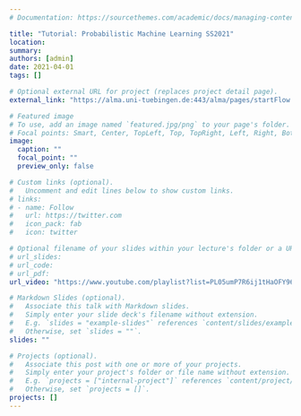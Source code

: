 ```yaml
---
# Documentation: https://sourcethemes.com/academic/docs/managing-content/

title: "Tutorial: Probabilistic Machine Learning SS2021"
location:
summary:
authors: [admin]
date: 2021-04-01
tags: []

# Optional external URL for project (replaces project detail page).
external_link: "https://alma.uni-tuebingen.de:443/alma/pages/startFlow.xhtml?_flowId=detailView-flow&unitId=37144&periodId=224&navigationPosition=studiesOffered,searchCourses"

# Featured image
# To use, add an image named `featured.jpg/png` to your page's folder.
# Focal points: Smart, Center, TopLeft, Top, TopRight, Left, Right, BottomLeft, Bottom, BottomRight.
image:
  caption: ""
  focal_point: ""
  preview_only: false

# Custom links (optional).
#   Uncomment and edit lines below to show custom links.
# links:
# - name: Follow
#   url: https://twitter.com
#   icon_pack: fab
#   icon: twitter

# Optional filename of your slides within your lecture's folder or a URL.
# url_slides:
# url_code:
# url_pdf:
url_video: "https://www.youtube.com/playlist?list=PL05umP7R6ij1tHaOFY96m5uX3J21a6yNd"

# Markdown Slides (optional).
#   Associate this talk with Markdown slides.
#   Simply enter your slide deck's filename without extension.
#   E.g. `slides = "example-slides"` references `content/slides/example-slides.md`.
#   Otherwise, set `slides = ""`.
slides: ""

# Projects (optional).
#   Associate this post with one or more of your projects.
#   Simply enter your project's folder or file name without extension.
#   E.g. `projects = ["internal-project"]` references `content/project/deep-learning/index.md`.
#   Otherwise, set `projects = []`.
projects: []
---
```

